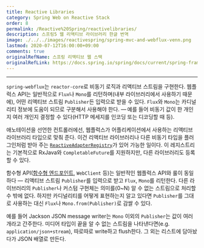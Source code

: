 ```yaml
---
title: Reactive Libraries
category: Spring Web on Reactive Stack
order: 8
permalink: /Reactive%20Spring/reactivelibraries/
description: 스프링5 웹 리액티브 라이브러리 한글 번역
image: ./../../images/reactivespring/spring-mvc-and-webflux-venn.png
lastmod: 2020-07-12T16:00:00+09:00
comments: true
originalRefName: 스프링 리액티브 웹 스택
originalRefLink: https://docs.spring.io/spring/docs/current/spring-framework-reference/web-reactive.html#webflux-reactive-libraries
---
```


---

`spring-webflux`는 `reactor-core`로 비동기 로직과 리액티브 스트림을 구현한다. 웹플럭스 API는 일반적으로 `Flux`나 `Mono`를 리턴하며(내부 라이브러리에서 사용하기 때문에), 어떤 리액티브 스트림 `Publisher`든 입력으로 받을 수 있다. `Flux`와 `Mono`는 카디널리티 정보에 도움이 되므로 구분해서 사용해야 한다. — 예를 들어 비동기 값이 한 개인지 여러 개인지 결정할 수 있다(HTTP 메세지를 인코딩 또는 디코딩할 때 등).

애노테이션을 선언한 컨트롤러에선, 웹플럭스가 어플리케이션에서 사용하는 리액티브 라이브러리 타입으로 맞춰 준다. 이건 리액티브 라이브러리나 다른 비동기 타입을 플러그인처럼 받아 주는 [`ReactiveAdapterRegistry`](https://docs.spring.io/spring-framework/docs/5.2.6.RELEASE/javadoc-api/org/springframework/core/ReactiveAdapterRegistry.html)가
있어 가능한 일이다. 이 레지스트리는 기본적으로 RxJava와 `CompletableFuture`를 지원하지만, 다른 라이브러리도 등록할 수 있다.

함수형 API([함수형 엔드포인트](https://godekdls.github.io/Reactive%20Spring/springwebflux2/#15-functional-endpoints), `WebClient` 등)는 일반적인 웹플럭스 API와 룰이 동일하다 — 리액티브 스트림 `Publisher`를 입력으로 받고 `Flux`, `Mono`를 리턴한다. 다른 라이브러리의 `Publisher`나 커스텀 구현체는 의미를(0~N) 알 수 없는 스트림으로 처리할 수 밖에 없다. 하지만 카디널리티를 어떻게 표현하는지 알고 있다면 `Publisher`를 그대로 사용하는 대신 `Flux`나 `Mono.from(Publisher)`로 감쌀 수 있다.

예를 들어 Jackson JSON message writer는 `Mono` 이외의 `Publisher`는 값이 여러 개라고 간주한다. 미디어 타입이 끝을 알 수 없는 스트림을 나타낸다면(e.g. `application/json+stream`), 따로따로 write하고 flush한다. 그 외는 리스트에 담아놨다가 JSON 배열로 만든다.
